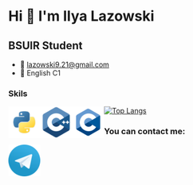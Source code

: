 # Hi 👋 I'm Ilya Lazowski
## BSUIR Student
+ :email: lazowski9.21@gmail.com
+ :ledger: English C1
### Skils
<a href="https://www.python.org/" target="_blank">
    <img align="left" alt="Python language" width="64px" src="https://raw.githubusercontent.com/github/explore/80688e429a7d4ef2fca1e82350fe8e3517d3494d/topics/python/python.png" />
</a>
<a href="https://isocpp.org/" target="_blank">
    <img align="left" alt="C++ language" width="64px" src="https://raw.githubusercontent.com/github/explore/180320cffc25f4ed1bbdfd33d4db3a66eeeeb358/topics/cpp/cpp.png" />
</a>
<a href="https://www.iso.org/home.html" target="_blank">
    <img align="left" alt="C language" width="64px" src="https://raw.githubusercontent.com/github/explore/f3e22f0dca2be955676bc70d6214b95b13354ee8/topics/c/c.png" />
</a>


[![Top Langs](https://github-readme-stats.vercel.app/api/top-langs/?username=IlyaLazowski&layout=compact)](https://github.com/IlyaLazowski/github-readme-stats)
### You can contact me:
<a href="https://t.me/werstures" target="_blank">
    <img align="left" alt="Telegram" width="64px" src="https://raw.githubusercontent.com/github/explore/80688e429a7d4ef2fca1e82350fe8e3517d3494d/topics/telegram/telegram.png" />

